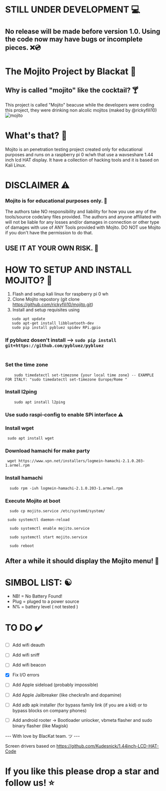 # STILL UNDER DEVELOPMENT 💻
## No release will be made before version 1.0. Using the code now may have bugs or incomplete pieces. ❌💿

# The Mojito Project by Blackat 🍹

## Why is called "mojito" like the cocktail? 🍸
This project is called "Mojito" beacuse while the developers were coding this project, they were drinking non alcolic mojitos (maked by @rickyfili10)
![mojito](https://github.com/user-attachments/assets/b10b95f5-7286-47bb-a8e1-64bc07b0ffd4)

# What's that? 🤔
Mojito is an penetration testing project created only for educational purposes and runs on a raspberry pi 0 w/wh that use a wavseshare 1.44 inch lcd HAT display. It have a collection of hacking tools and it is based on Kali Linux. 

# DISCLAIMER ⚠️
### Mojito is for educational purposes only. 📝
The authors take NO responsibility and liability for how you use any of the tools/source code/any files provided. The authors and anyone affiliated with will not be liable for any losses and/or damages in connection or other type of damages with use of ANY Tools provided with Mojito. DO NOT use Mojito if you don't have the permission to do that. <br>

## USE IT AT YOUR OWN RISK. 🫵

# HOW TO SETUP AND INSTALL MOJITO? 🔧
1. Flash and setup kali linux for raspberry pi 0 wh
2. Clone Mojito repostory (git clone https://github.com/rickyfili10/mojito.git)
3. Install and setup requisites using
 ```
    sudo apt update
    sudo apt-get install libbluetooth-dev
    sudo pip install pybluez spidev RPi.gpio
```
   ### If pybluez dosen't install -->  ``` sudo pip install git+https://github.com/pybluez/pybluez ```
   ### <br>Set the time zone
```
    sudo timedatectl set-timezone {your local time zone} -- EXAMPLE FOR ITALY: "sudo timedatectl set-timezone Europe/Rome "
```
  ### Install l2ping
```
    sudo apt install l2ping 
```
   ### Use sudo raspi-config to enable SPi interface ⚠️
   ### Install wget
```
 sudo apt install wget
```
   ### Download hamachi for make party
```
 wget https://www.vpn.net/installers/logmein-hamachi-2.1.0.203-1.armel.rpm
```
  ### Install hamachi
```
  sudo rpm -ivh logmein-hamachi-2.1.0.203-1.armel.rpm
```
  ### Execute Mojito at boot
```
  sudo cp mojito.service /etc/systemd/system/
```
```
 sudo systemctl daemon-reload
```
```
  sudo systemctl enable mojito.service
```
```
  sudo systemctl start mojito.service
```
```
  sudo reboot
```

## After a while it should display the Mojito menu! 🎉
# SIMBOL LIST: ☯️
   - NB! = No Battery Found!<br>
   - Plug = pluged to a power source<br>
   - N% = battery level ( not tested )<br>
# TO DO ✔️
   - [ ] Add wifi deauth
   - [ ] Add wifi sniff
   - [ ] Add wifi beacon
   - [x] Fix I/O errors
   - [ ] Add Apple sideload (probably impossible)
   - [ ] Add Apple Jailbreaker (like checkra1n and dopamine)
   - [ ] Add adb apk installer (for bypass family link (if you are a kid) or to bypass blocks on company phones)
   - [ ] Add android rooter -> Bootloader unlocker, vbmeta flasher and sudo binary flasher (like Magisk)


--- With love by BlacKat team. ツ ---

Screen drivers based on https://github.com/Kudesnick/1.44inch-LCD-HAT-Code
# If you like this please drop a star and follow us! ⭐
